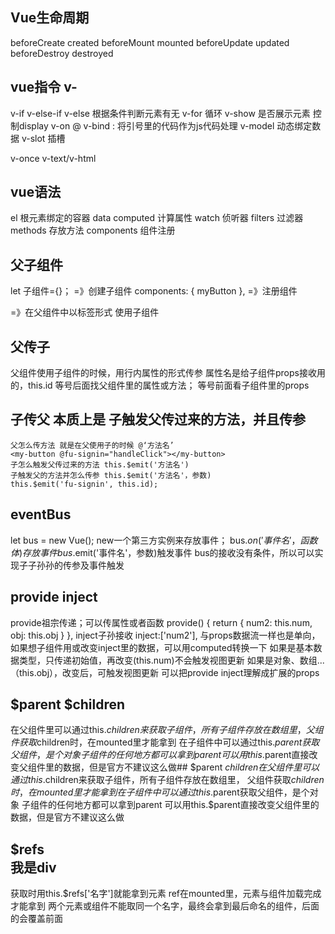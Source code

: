 ## Vue生命周期
beforeCreate
created
beforeMount
mounted
beforeUpdate
updated
beforeDestroy
destroyed
## vue指令 v-
v-if v-else-if v-else 根据条件判断元素有无
v-for 循环
v-show 是否展示元素 控制display
v-on @
v-bind  : 将引号里的代码作为js代码处理
v-model 动态绑定数据
v-slot 插槽

v-once
v-text/v-html
## vue语法
el 根元素绑定的容器
data 
computed 计算属性
watch 侦听器
filters 过滤器
methods 存放方法
components 组件注册
## 父子组件
let 子组件={}； =》创建子组件
components: {
    myButton
},   =》注册组件
<div id="app">
    <my-button :id="i" :status="item.isSignin" @fu-signin="handleClick"></my-button>
</div>  =》在父组件中以标签形式  使用子组件

## 父传子
父组件使用子组件的时候，用行内属性的形式传参
<my-button id="1" :status="item.isSignin"></my-button>
属性名是给子组件props接收用的，this.id
等号后面找父组件里的属性或方法；
等号前面看子组件里的props
## 子传父 本质上是 子触发父传过来的方法，并且传参 
    父怎么传方法 就是在父使用子的时候 @‘方法名’
    <my-button @fu-signin="handleClick"></my-button>
    子怎么触发父传过来的方法 this.$emit('方法名')
    子触发父的方法并怎么传参 this.$emit('方法名'，参数)
    this.$emit('fu-signin', this.id);
## eventBus
let bus = new Vue();
new一个第三方实例来存放事件；
bus.$on('事件名'， 函数体)存放事件
bus.$emit('事件名'，参数)触发事件
bus的接收没有条件，所以可以实现子子孙孙的传参及事件触发
## provide inject
provide祖宗传递；可以传属性或者函数
        provide() {
            return {
                num2: this.num,
                obj: this.obj
            }
        },
inject子孙接收
        inject:['num2'],
与props数据流一样也是单向，如果想子组件用或改变inject里的数据，可以用computed转换一下
如果是基本数据类型，只传递初始值，再改变(this.num)不会触发视图更新
如果是对象、数组...（this.obj），改变后，可触发视图更新
可以把provide inject理解成扩展的props
## $parent $children
在父组件里可以通过this.$children来获取子组件，所有子组件存放在数组里，
父组件获取$children时，在mounted里才能拿到
在子组件中可以通过this.$parent获取父组件，是个对象
子组件的任何地方都可以拿到parent
可以用this.$parent直接改变父组件里的数据，但是官方不建议这么做## $parent $children
在父组件里可以通过this.$children来获取子组件，所有子组件存放在数组里，
父组件获取$children时，在mounted里才能拿到
在子组件中可以通过this.$parent获取父组件，是个对象
子组件的任何地方都可以拿到parent
可以用this.$parent直接改变父组件里的数据，但是官方不建议这么做

## $refs <div ref="vmdiv">我是div</div>
获取时用this.$refs['名字']就能拿到元素
ref在mounted里，元素与组件加载完成才能拿到
两个元素或组件不能取同一个名字，最终会拿到最后命名的组件，后面的会覆盖前面
